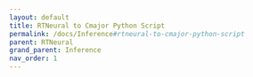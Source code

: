 ```yaml
---
layout: default
title: RTNeural to Cmajor Python Script
permalink: /docs/Inference#rtneural-to-cmajor-python-script
parent: RTNeural
grand_parent: Inference
nav_order: 1
---
```

